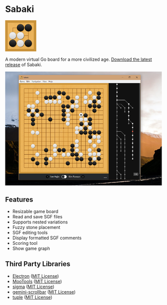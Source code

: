 # Sabaki

<img src="logo.png" width="100" height="100">

A modern virtual Go board for a more civilized age. [Download the latest release](https://github.com/yishn/Sabaki/releases) of Sabaki.

![Screenshot](screenshot.png)

## Features

- Resizable game board
- Read and save SGF files
- Supports nested variations
- Fuzzy stone placement
- SGF editing tools
- Display formatted SGF comments
- Scoring tool
- Show game graph

## Third Party Libraries

* [Electron](http://electron.atom.io/)
  ([MIT License](https://github.com/atom/electron/blob/master/LICENSE))
* [MooTools](http://mootools.net/)
  ([MIT License](https://github.com/mootools/mootools-core/blob/master/Source/license.txt))
* [sigma](http://sigmajs.org/)
  ([MIT License](https://github.com/jacomyal/sigma.js/blob/master/LICENSE.txt))
* [gemini-scrollbar](http://noeldelgado.github.io/gemini-scrollbar/)
  ([MIT License](https://github.com/noeldelgado/gemini-scrollbar/blob/master/LICENSE))
* [tuple](https://github.com/Wolfy87/tuple)
  ([MIT License](https://github.com/Wolfy87/tuple#license-mit))

